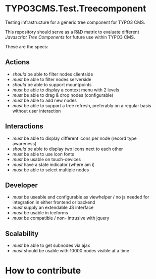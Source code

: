TYPO3CMS.Test.Treecomponent
===========================

Testing infrastructure for a generic tree component for TYPO3 CMS.

This repository should serve as a R&D matrix to evaluate different *Javascript Tree Components* for future use within TYPO3 CMS.

These are the specs:

Actions
-------
* *should* be able to filter nodes clientside
* *must* be able to filter nodes serverside
* *should* be able to support mountpoints
* *must* be able to display a context menu with 2 levels
* *must* be able to drag & drop nodes (configurable)
* *must* be able to add new nodes
* *must* be able to support a tree refresh, preferably on a regular basis without user interaction

Interactions
------------
* *must* be able to display different icons per node (record type awareness)
* *should* be able to display two icons next to each other
* *must* be able to use icon fonts
* *must* be usable on touch-devices
* *must* have a state indicator (where am i)
* *must* be able to select multiple nodes

Developer
---------
* *must* be useable and configurable as viewhelper / no js needed for integration in either frontend or backend
* *must* supply an extendable JS interface 
* *must* be usable in tceforms
* *must* be compatible / non- intrusive with jquery

Scalability
-----------
* *must* be able to get subnodes via ajax
* *must* should be usable with 10000 nodes visible at a time

How to contribute
=================

